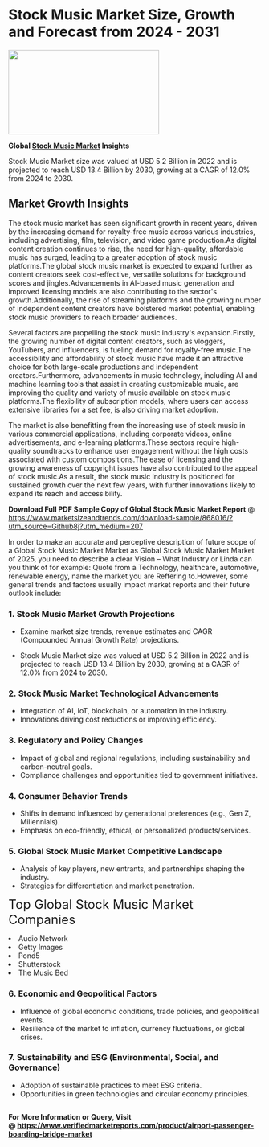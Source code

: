 <H1>Stock Music Market Size, Growth and Forecast from 2024 - 2031</H1><img class="aligncenter size-medium wp-image-584254" src="https://thirdeyenews.in/wp-content/uploads/2024/09/Global-Market-Research-300x168.jpeg" alt="" width="300" height="168" /><p><strong>Global&nbsp;<a href="https://www.marketsizeandtrends.com/download-sample/868016/?utm_source=Github8j?utm_medium=207">Stock Music Market</a> Insights</strong></p><p>Stock Music Market size was valued at USD 5.2 Billion in 2022 and is projected to reach USD 13.4 Billion by 2030, growing at a CAGR of 12.0% from 2024 to 2030.</p><p><h2>Market Growth Insights</h2> <p>The stock music market has seen significant growth in recent years, driven by the increasing demand for royalty-free music across various industries, including advertising, film, television, and video game production.As digital content creation continues to rise, the need for high-quality, affordable music has surged, leading to a greater adoption of stock music platforms.The global stock music market is expected to expand further as content creators seek cost-effective, versatile solutions for background scores and jingles.Advancements in AI-based music generation and improved licensing models are also contributing to the sector's growth.Additionally, the rise of streaming platforms and the growing number of independent content creators have bolstered market potential, enabling stock music providers to reach broader audiences.</p> <p>Several factors are propelling the stock music industry's expansion.Firstly, the growing number of digital content creators, such as vloggers, YouTubers, and influencers, is fueling demand for royalty-free music.The accessibility and affordability of stock music have made it an attractive choice for both large-scale productions and independent creators.Furthermore, advancements in music technology, including AI and machine learning tools that assist in creating customizable music, are improving the quality and variety of music available on stock music platforms.The flexibility of subscription models, where users can access extensive libraries for a set fee, is also driving market adoption.</p> <p>The market is also benefitting from the increasing use of stock music in various commercial applications, including corporate videos, online advertisements, and e-learning platforms.These sectors require high-quality soundtracks to enhance user engagement without the high costs associated with custom compositions.The ease of licensing and the growing awareness of copyright issues have also contributed to the appeal of stock music.As a result, the stock music industry is positioned for sustained growth over the next few years, with further innovations likely to expand its reach and accessibility.</p> <p><span class=""><strong>Download Full PDF Sample Copy of Global Stock Music Market Report</strong> @ <a href="https://www.marketsizeandtrends.com/download-sample/868016/?utm_source=Github8j?utm_medium=207" target="_blank">https://www.marketsizeandtrends.com/download-sample/868016/?utm_source=Github8j?utm_medium=207</a></span></p><p>In order to make an accurate and perceptive description of future scope of a Global&nbsp;Stock Music Market Market as Global&nbsp;Stock Music Market Market of 2025, you need to describe a clear Vision &ndash; What Industry or Linda can you think of for example: Quote from a Technology, healthcare, automotive, renewable energy, name the market you are Reffering to.However, some general trends and factors usually impact market reports and their future outlook include:</p><h3>1.&nbsp;<strong>Stock Music Market Growth Projections</strong></h3><ul><li>Examine market size trends, revenue estimates and CAGR (Compounded Annual Growth Rate) projections.</li><li><p>Stock Music Market size was valued at USD 5.2 Billion in 2022 and is projected to reach USD 13.4 Billion by 2030, growing at a CAGR of 12.0% from 2024 to 2030.</p></li></ul><h3>2.&nbsp;<strong>Stock Music Market Technological Advancements</strong></h3><ul><li>Integration of AI, IoT, blockchain, or automation in the industry.</li><li>Innovations driving cost reductions or improving efficiency.</li></ul><h3>3.&nbsp;<strong>Regulatory and Policy Changes</strong></h3><ul><li>Impact of global and regional regulations, including sustainability and carbon-neutral goals.</li><li>Compliance challenges and opportunities tied to government initiatives.</li></ul><h3>4.&nbsp;<strong>Consumer Behavior Trends</strong></h3><ul><li>Shifts in demand influenced by generational preferences (e.g., Gen Z, Millennials).</li><li>Emphasis on eco-friendly, ethical, or personalized products/services.</li></ul><h3>5.&nbsp;<strong>Global Stock Music Market Competitive Landscape</strong></h3><ul><li>Analysis of key players, new entrants, and partnerships shaping the industry.</li><li>Strategies for differentiation and market penetration.</li></ul><p data-pm-slice="1 1 []"><span style="color: inherit; font-family: inherit; font-size: 25px;">Top Global Stock Music Market Companies</span></p><div class="" data-test-id=""><p><li>Audio Network</li><li> Getty Images</li><li> Pond5</li><li> Shutterstock</li><li> The Music Bed</li></p></div><h3>6.&nbsp;<strong>Economic and Geopolitical Factors</strong></h3><ul><li>Influence of global economic conditions, trade policies, and geopolitical events.</li><li>Resilience of the market to inflation, currency fluctuations, or global crises.</li></ul><h3>7.&nbsp;<strong>Sustainability and ESG (Environmental, Social, and Governance)</strong></h3><ul><li>Adoption of sustainable practices to meet ESG criteria.</li><li>Opportunities in green technologies and circular economy principles.</li></ul><h2><strong style="font-size: 14px;">For More Information or Query, Visit @&nbsp;</strong><a style="background-color: #ffffff; font-size: 14px;" href="https://www.marketsizeandtrends.com/report/stock-music-market/" target="_blank">https://www.verifiedmarketreports.com/product/airport-passenger-boarding-bridge-market</a></h2>